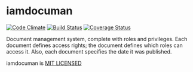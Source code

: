 # iamdocuman

[![Code Climate](https://codeclimate.com/github/andela-iamao/documan/badges/gpa.svg)](https://codeclimate.com/github/andela-iamao/documan) [![Build Status](https://travis-ci.org/andela-iamao/iamdocuman.svg?branch=development)](https://travis-ci.org/andela-iamao/iamdocuman)
[![Coverage Status](https://coveralls.io/repos/github/andela-iamao/documan/badge.svg?branch=chore%2F142339445%2Fcode-coverage)](https://coveralls.io/github/andela-iamao/documan?branch=chore%2F142339445%2Fcode-coverage)

Document management system, complete with roles and privileges. Each document defines access rights; the document defines which roles can access it. Also, each document specifies the date it was published.

iamdocuman is [MIT LICENSED](https://github.com/andela-iamao/documan/blob/production/LICENSE)
